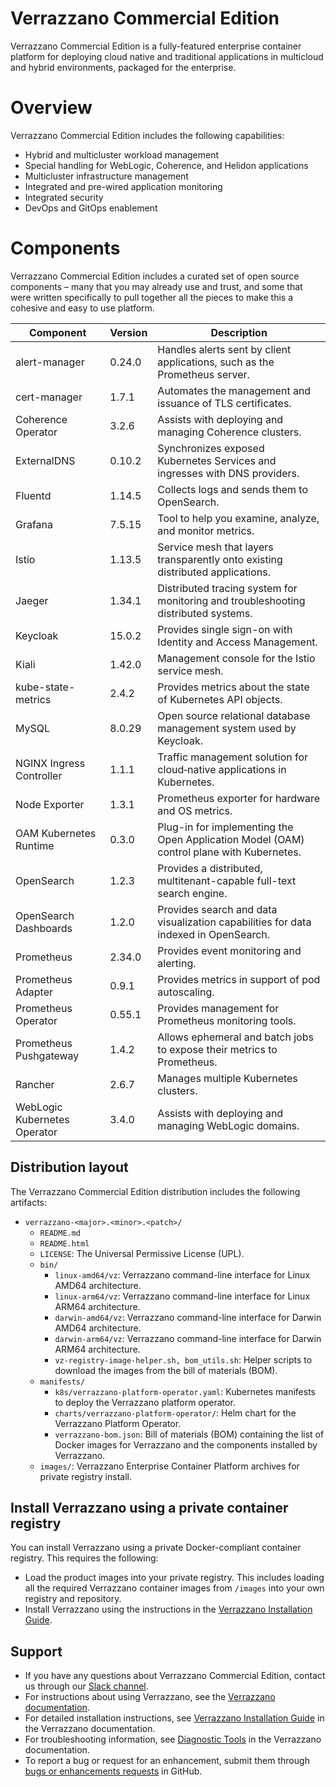 # Verrazzano Commercial Edition

Verrazzano Commercial Edition is a fully-featured enterprise container platform for deploying cloud native and traditional applications in multicloud
and hybrid environments, packaged for the enterprise.

# Overview
Verrazzano Commercial Edition includes the following capabilities:

- Hybrid and multicluster workload management
- Special handling for WebLogic, Coherence, and Helidon applications
- Multicluster infrastructure management
- Integrated and pre-wired application monitoring
- Integrated security
- DevOps and GitOps enablement

# Components
Verrazzano Commercial Edition includes a curated set of open source components – many that you may already use and trust, 
and some that were written specifically to pull together all the pieces to make this a cohesive and easy to use platform.

| Component                    | Version | Description                                                                              |
|------------------------------|---------|------------------------------------------------------------------------------------------|
| alert-manager                | 0.24.0  | Handles alerts sent by client applications, such as the Prometheus server.               |
| cert-manager                 | 1.7.1   | Automates the management and issuance of TLS certificates.                               |
| Coherence Operator           | 3.2.6   | Assists with deploying and managing Coherence clusters.                                  |
| ExternalDNS                  | 0.10.2  | Synchronizes exposed Kubernetes Services and ingresses with DNS providers.               |
| Fluentd                      | 1.14.5  | Collects logs and sends them to OpenSearch.                                              |
| Grafana                      | 7.5.15  | Tool to help you examine, analyze, and monitor metrics.                                  |
| Istio                        | 1.13.5  | Service mesh that layers transparently onto existing distributed applications.           |
| Jaeger                       | 1.34.1  | Distributed tracing system for monitoring and troubleshooting distributed systems.       |
| Keycloak                     | 15.0.2  | Provides single sign-on with Identity and Access Management.                             |
| Kiali                        | 1.42.0  | Management console for the Istio service mesh.                                           |
| kube-state-metrics           | 2.4.2   | Provides metrics about the state of Kubernetes API objects.                              |
| MySQL                        | 8.0.29  | Open source relational database management system used by Keycloak.                      |
| NGINX Ingress Controller     | 1.1.1   | Traffic management solution for cloud‑native applications in Kubernetes.                 |
| Node Exporter                | 1.3.1   | Prometheus exporter for hardware and OS metrics.                                         |
| OAM Kubernetes Runtime       | 0.3.0   | Plug-in for implementing the Open Application Model (OAM) control plane with Kubernetes. |
| OpenSearch                   | 1.2.3   | Provides a distributed, multitenant-capable full-text search engine.                     |
| OpenSearch Dashboards        | 1.2.0   | Provides search and data visualization capabilities for data indexed in OpenSearch.      |
| Prometheus                   | 2.34.0  | Provides event monitoring and alerting.                                                  |
| Prometheus Adapter           | 0.9.1   | Provides metrics in support of pod autoscaling.                                          |
| Prometheus Operator          | 0.55.1  | Provides management for Prometheus monitoring tools.                                     |
| Prometheus Pushgateway       | 1.4.2   | Allows ephemeral and batch jobs to expose their metrics to Prometheus.                   |
| Rancher                      | 2.6.7   | Manages multiple Kubernetes clusters.                                                    |
| WebLogic Kubernetes Operator | 3.4.0   | Assists with deploying and managing WebLogic domains.                                    |

## Distribution layout

The Verrazzano Commercial Edition distribution includes the following artifacts:

* `verrazzano-<major>.<minor>.<patch>/`
  * `README.md`
  * `README.html` 
  * `LICENSE`: The Universal Permissive License (UPL).
  * `bin/`    
     * `linux-amd64/vz`: Verrazzano command-line interface for Linux AMD64 architecture.
     * `linux-arm64/vz`: Verrazzano command-line interface for Linux ARM64 architecture.
     * `darwin-amd64/vz`: Verrazzano command-line interface for Darwin AMD64 architecture.
     * `darwin-arm64/vz`: Verrazzano command-line interface for Darwin ARM64 architecture.
     * `vz-registry-image-helper.sh, bom_utils.sh`:  Helper scripts to download the images from the bill of materials (BOM).
  * `manifests/`     
     * `k8s/verrazzano-platform-operator.yaml`: Kubernetes manifests to deploy the Verrazzano platform operator.
     * `charts/verrazzano-platform-operator/`: Helm chart for the Verrazzano Platform Operator.
     * `verrazzano-bom.json`: Bill of materials (BOM) containing the list of Docker images for Verrazzano and the components installed by Verrazzano.
  * `images/`:  Verrazzano Enterprise Container Platform archives for private registry install.

## Install Verrazzano using a private container registry

You can install Verrazzano using a private Docker-compliant container registry. This requires the following:

*    Load the product images into your private registry. This includes loading all the required Verrazzano container images from `/images` into your own registry and repository.
*    Install Verrazzano using the instructions in the [Verrazzano Installation Guide](https://verrazzano.io/latest/docs/setup/install/installation/).

## Support

*    If you have any questions about Verrazzano Commercial Edition, contact us through our [Slack channel](https://bit.ly/3gOeRJn).
*    For instructions about using Verrazzano, see the [Verrazzano documentation](https://verrazzano.io/latest/docs/).
*    For detailed installation instructions, see [Verrazzano Installation Guide](https://verrazzano.io/latest/docs/setup/install/installation/) in the Verrazzano documentation.
*    For troubleshooting information, see [Diagnostic Tools](https://verrazzano.io/latest/docs/troubleshooting/diagnostictools/) in the Verrazzano documentation.
*    To report a bug or request for an enhancement, submit them through [bugs or enhancements requests](https://github.com/verrazzano/verrazzano/issues/new/choose) in GitHub.
